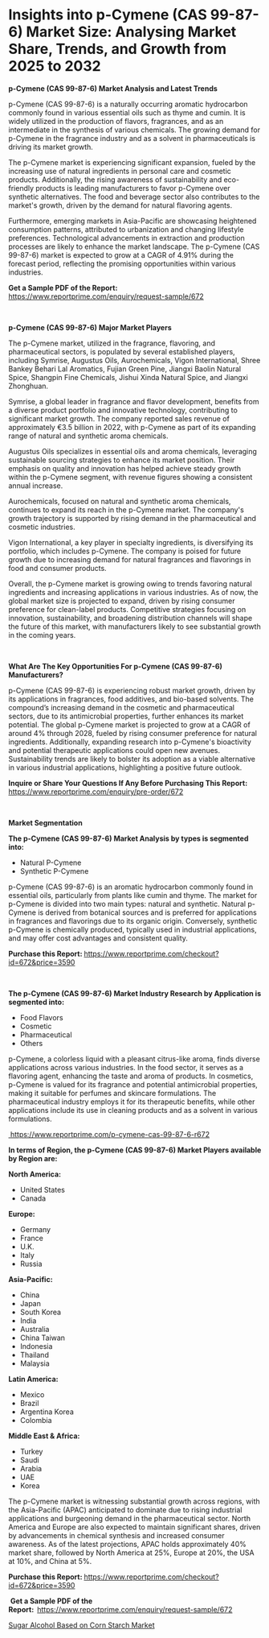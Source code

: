 <p><h1>Insights into p-Cymene (CAS 99-87-6) Market Size: Analysing Market Share, Trends, and Growth from 2025 to 2032</h1></p><p><strong>p-Cymene (CAS 99-87-6) Market Analysis and Latest Trends</strong></p>
<p><p>p-Cymene (CAS 99-87-6) is a naturally occurring aromatic hydrocarbon commonly found in various essential oils such as thyme and cumin. It is widely utilized in the production of flavors, fragrances, and as an intermediate in the synthesis of various chemicals. The growing demand for p-Cymene in the fragrance industry and as a solvent in pharmaceuticals is driving its market growth.</p><p>The p-Cymene market is experiencing significant expansion, fueled by the increasing use of natural ingredients in personal care and cosmetic products. Additionally, the rising awareness of sustainability and eco-friendly products is leading manufacturers to favor p-Cymene over synthetic alternatives. The food and beverage sector also contributes to the market's growth, driven by the demand for natural flavoring agents.</p><p>Furthermore, emerging markets in Asia-Pacific are showcasing heightened consumption patterns, attributed to urbanization and changing lifestyle preferences. Technological advancements in extraction and production processes are likely to enhance the market landscape. The p-Cymene (CAS 99-87-6) market is expected to grow at a CAGR of 4.91% during the forecast period, reflecting the promising opportunities within various industries.</p></p>
<p><strong>Get a Sample PDF of the Report:&nbsp;</strong> <a href="https://www.reportprime.com/enquiry/request-sample/672?utm_campaign=3180&utm_medium=2&utm_source=Github&utm_content=ia&utm_term=18032025&utm_id=p-cymene-cas-99-87-6">https://www.reportprime.com/enquiry/request-sample/672</a></p>
<p>&nbsp;</p>
<p><strong>p-Cymene (CAS 99-87-6) Major Market Players</strong></p>
<p><p>The p-Cymene market, utilized in the fragrance, flavoring, and pharmaceutical sectors, is populated by several established players, including Symrise, Augustus Oils, Aurochemicals, Vigon International, Shree Bankey Behari Lal Aromatics, Fujian Green Pine, Jiangxi Baolin Natural Spice, Shangpin Fine Chemicals, Jishui Xinda Natural Spice, and Jiangxi Zhonghuan. </p><p>Symrise, a global leader in fragrance and flavor development, benefits from a diverse product portfolio and innovative technology, contributing to significant market growth. The company reported sales revenue of approximately €3.5 billion in 2022, with p-Cymene as part of its expanding range of natural and synthetic aroma chemicals.</p><p>Augustus Oils specializes in essential oils and aroma chemicals, leveraging sustainable sourcing strategies to enhance its market position. Their emphasis on quality and innovation has helped achieve steady growth within the p-Cymene segment, with revenue figures showing a consistent annual increase.</p><p>Aurochemicals, focused on natural and synthetic aroma chemicals, continues to expand its reach in the p-Cymene market. The company's growth trajectory is supported by rising demand in the pharmaceutical and cosmetic industries.</p><p>Vigon International, a key player in specialty ingredients, is diversifying its portfolio, which includes p-Cymene. The company is poised for future growth due to increasing demand for natural fragrances and flavorings in food and consumer products.</p><p>Overall, the p-Cymene market is growing owing to trends favoring natural ingredients and increasing applications in various industries. As of now, the global market size is projected to expand, driven by rising consumer preference for clean-label products. Competitive strategies focusing on innovation, sustainability, and broadening distribution channels will shape the future of this market, with manufacturers likely to see substantial growth in the coming years.</p></p>
<p>&nbsp;</p>
<p><strong>What Are The Key Opportunities For p-Cymene (CAS 99-87-6) Manufacturers?</strong></p>
<p><p>p-Cymene (CAS 99-87-6) is experiencing robust market growth, driven by its applications in fragrances, food additives, and bio-based solvents. The compound’s increasing demand in the cosmetic and pharmaceutical sectors, due to its antimicrobial properties, further enhances its market potential. The global p-Cymene market is projected to grow at a CAGR of around 4% through 2028, fueled by rising consumer preference for natural ingredients. Additionally, expanding research into p-Cymene's bioactivity and potential therapeutic applications could open new avenues. Sustainability trends are likely to bolster its adoption as a viable alternative in various industrial applications, highlighting a positive future outlook.</p></p>
<p><strong>Inquire or Share Your Questions If Any Before Purchasing This Report:</strong> <a href="https://www.reportprime.com/enquiry/pre-order/672?utm_campaign=3180&utm_medium=2&utm_source=Github&utm_content=ia&utm_term=18032025&utm_id=p-cymene-cas-99-87-6">https://www.reportprime.com/enquiry/pre-order/672</a></p>
<p>&nbsp;</p>
<p><strong>Market Segmentation</strong></p>
<p><strong>The p-Cymene (CAS 99-87-6) Market Analysis by types is segmented into:</strong></p>
<p><ul><li>Natural P-Cymene</li><li>Synthetic P-Cymene</li></ul></p>
<p><p>p-Cymene (CAS 99-87-6) is an aromatic hydrocarbon commonly found in essential oils, particularly from plants like cumin and thyme. The market for p-Cymene is divided into two main types: natural and synthetic. Natural p-Cymene is derived from botanical sources and is preferred for applications in fragrances and flavorings due to its organic origin. Conversely, synthetic p-Cymene is chemically produced, typically used in industrial applications, and may offer cost advantages and consistent quality.</p></p>
<p><strong>Purchase this Report:&nbsp;</strong><a href="https://www.reportprime.com/checkout?id=672&price=3590&utm_campaign=3180&utm_medium=2&utm_source=Github&utm_content=ia&utm_term=18032025&utm_id=p-cymene-cas-99-87-6">https://www.reportprime.com/checkout?id=672&price=3590</a></p>
<p>&nbsp;</p>
<p><strong>The p-Cymene (CAS 99-87-6) Market Industry Research by Application is segmented into:</strong></p>
<p><ul><li>Food Flavors</li><li>Cosmetic</li><li>Pharmaceutical</li><li>Others</li></ul></p>
<p><p>p-Cymene, a colorless liquid with a pleasant citrus-like aroma, finds diverse applications across various industries. In the food sector, it serves as a flavoring agent, enhancing the taste and aroma of products. In cosmetics, p-Cymene is valued for its fragrance and potential antimicrobial properties, making it suitable for perfumes and skincare formulations. The pharmaceutical industry employs it for its therapeutic benefits, while other applications include its use in cleaning products and as a solvent in various formulations.</p></p>
<p><a href="https://www.reportprime.com/p-cymene-cas-99-87-6-r672?utm_campaign=3180&utm_medium=2&utm_source=Github&utm_content=ia&utm_term=18032025&utm_id=p-cymene-cas-99-87-6">&nbsp;https://www.reportprime.com/p-cymene-cas-99-87-6-r672</a></p>
<p><strong>In terms of Region, the p-Cymene (CAS 99-87-6) Market Players available by Region are:</strong></p>
<p>
    <p> <strong> North America: </strong>
        <ul>
            <li>United States</li>
            <li>Canada</li>
        </ul>
        </p> 
    <p> <strong> Europe: </strong>
        <ul>
            <li>Germany</li>
            <li>France</li>
            <li>U.K.</li>
            <li>Italy</li>
            <li>Russia</li>
        </ul>
        </p> 
    <p> <strong> Asia-Pacific: </strong>
        <ul>
            <li>China</li>
            <li>Japan</li>
            <li>South Korea</li>
            <li>India</li>
            <li>Australia</li>
            <li>China Taiwan</li>
            <li>Indonesia</li>
            <li>Thailand</li>
            <li>Malaysia</li>
        </ul>
        </p> 
    <p> <strong> Latin America: </strong>
        <ul>
            <li>Mexico</li>
            <li>Brazil</li>
            <li>Argentina Korea</li>
            <li>Colombia</li>
        </ul>
        </p> 
    <p> <strong> Middle East & Africa: </strong>
        <ul>
            <li>Turkey</li>
            <li>Saudi</li>
            <li>Arabia</li>
            <li>UAE</li>
            <li>Korea</li>
        </ul>
    </p>
    </p>
<p><p>The p-Cymene market is witnessing substantial growth across regions, with the Asia-Pacific (APAC) anticipated to dominate due to rising industrial applications and burgeoning demand in the pharmaceutical sector. North America and Europe are also expected to maintain significant shares, driven by advancements in chemical synthesis and increased consumer awareness. As of the latest projections, APAC holds approximately 40% market share, followed by North America at 25%, Europe at 20%, the USA at 10%, and China at 5%.</p></p>
<p><strong>Purchase this Report: </strong><a href="https://www.reportprime.com/checkout?id=672&price=3590&utm_campaign=3180&utm_medium=2&utm_source=Github&utm_content=ia&utm_term=18032025&utm_id=p-cymene-cas-99-87-6">https://www.reportprime.com/checkout?id=672&price=3590</a></p>
<p>&nbsp;<strong>Get a Sample PDF of the Report:&nbsp;&nbsp;</strong><a href="https://www.reportprime.com/enquiry/request-sample/672?utm_campaign=3180&utm_medium=2&utm_source=Github&utm_content=ia&utm_term=18032025&utm_id=p-cymene-cas-99-87-6">https://www.reportprime.com/enquiry/request-sample/672</a></p>
<p><strong></strong></p>
<p><p><a href="https://github.com/djarixneoza/Market-Research-Report-List-1/blob/main/sugar-alcohol-based-on-corn-starch-market.md?utm_campaign=3180&utm_medium=2&utm_source=Github&utm_content=ia&utm_term=18032025&utm_id=p-cymene-cas-99-87-6">Sugar Alcohol Based on Corn Starch Market</a></p></p>